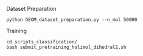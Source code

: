 Dataset Preparation
```
python GEOM_dataset_preparation.py --n_mol 50000
```

Training
```
cd scripts_classification/
bash submit_pretraining_holimol_dihedral2.sh
```
